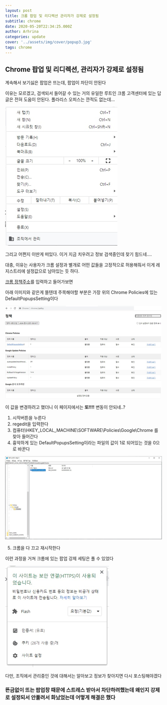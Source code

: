 ```yaml
---
layout: post
title: 크롬 팝업 및 리디렉션 관리자가 강제로 설정됨
subtitle: chrome
date: 2020-05-20T22:34:25.000Z
author: Arhrina
categories: update
cover: '../assets/img/cover/popup3.jpg'
tags: chrome
---
```


## Chrome 팝업 및 리디렉션, 관리자가 강제로 설정됨

계속해서 보기싫은 팝업은 뜨는데, 팝업이 차단이 안된다

이유는 모르겠고, 검색되서 들어갈 수 있는 거의 유일한 루트인 크롬 고객센터에 있는 답글은 전혀 도움이 안된다. 폴라리스 오피스는 깐적도 없는데...

<img src="https://github.com/arhrina/arhrina.github.io/blob/master/assets/img/cover/popup3.jpg?raw=true">

그리고 어쩐지 이딴게 떠있다. 이거 지금 치우려고 정보 검색중인데 찾기 힘드네....

대충, 이유는 사용자가 크롬 설정과 별개로 어떤 값들을 고정적으로 허용해줘서 이게 레지스트리에 설정값으로 남아있는 듯 하다.

<a href="chrome://policy">크롬 정책주소</a>를 입력하고 들어가보면

아래 이미지와 같은게 뜰텐데 주목해야할 부분은 가장 위의 Chrome Policies에 있는 DefaultPopupsSetting이다

<img src="https://github.com/arhrina/arhrina.github.io/blob/master/assets/img/cover/popup1.jpg?raw=true">

이 값을 변경하려고 했더니 이 페이지에서는 <b>또!!!!</b> 변동이 안되네..?

1. 시작버튼을 누른다
2. regedit을 입력한다
3. 컴퓨터\HKEY_LOCAL_MACHINE\SOFTWARE\Policies\Google\Chrome 를 찾아 들어간다
4. 흉악하게 있는 DefaultPopupsSetting이라는 파일의 값이 1로 되어있는 것을 0으로 바꾼다

<img src="https://github.com/arhrina/arhrina.github.io/blob/master/assets/img/cover/popup2.jpg?raw=true">

5. 크롬을 다 끄고 재시작한다

이런 과정을 거쳐 크롬에 있는 팝업 강제 세팅은 풀 수 있었다

<img src="https://github.com/arhrina/arhrina.github.io/blob/master/assets/img/cover/popup4.jpg?raw=true">

다만, 조직에서 관리중인 것에 대해서는 알아보고 정보가 찾아지면 다시 포스팅해야겠다


<h3>뜬금없이 뜨는 팝업창 때문에 스트레스 받아서 차단하려했는데 왜인지 강제로 설정되서 안풀려서 화났었는데 어떻게 해결은 했다</h3>